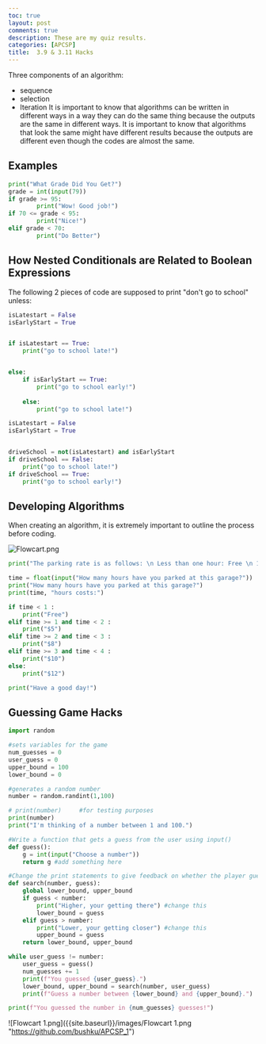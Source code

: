 ```yaml
---
toc: true
layout: post
comments: true
description: These are my quiz results.
categories: [APCSP]
title:  3.9 & 3.11 Hacks
---
```


Three components of an algorithm:
 - sequence
 - selection
 - Iteration
It is important to know that algorithms can be written in different ways in a way they can do the same thing because the outputs are the same in different ways.
It is important to know that algorithms that look the same might have different results because the outputs are different even though the codes are almost the same.

## Examples
```python
print("What Grade Did You Get?")
grade = int(input(79))
if grade >= 95:
        print("Wow! Good job!")
if 70 <= grade < 95:
        print("Nice!")
elif grade < 70:
        print("Do Better")
```
## How Nested Conditionals are Related to Boolean Expressions
The following 2 pieces of code are supposed to print "don't go to school" unless:
```python
isLatestart = False
isEarlyStart = True


if isLatestart == True:
    print("go to school late!")


else:
    if isEarlyStart == True:
        print("go to school early!")
    
    else:
        print("go to school late!")
```

```python
isLatestart = False
isEarlyStart = True


driveSchool = not(isLatestart) and isEarlyStart
if driveSchool == False:
    print("go to school late!")
if driveSchool == True:
    print("go to school early!")
```
## Developing Algorithms
When creating an algorithm, it is extremely important to outline the process before coding.

![Flowcart.png]({{site.baseurl}}/images/Flowcart.png "https://github.com/bushku/APCSP_1")

```python
print("The parking rate is as follows: \n Less than one hour: Free \n 1-2 hours: $5 \n 2-3 hours: $8 \n 3-4 hours: $10 \n 4+ hours: $12")

time = float(input("How many hours have you parked at this garage?"))
print("How many hours have you parked at this garage?")
print(time, "hours costs:")

if time < 1 :
    print("Free")
elif time >= 1 and time < 2 :
    print("$5")
elif time >= 2 and time < 3 :
    print("$8")
elif time >= 3 and time < 4 :
    print("$10")
else:
    print("$12")

print("Have a good day!")
```

## Guessing Game Hacks
```python
import random

#sets variables for the game
num_guesses = 0
user_guess = 0
upper_bound = 100
lower_bound = 0

#generates a random number
number = random.randint(1,100)

# print(number)     #for testing purposes
print(number)
print("I'm thinking of a number between 1 and 100.")

#Write a function that gets a guess from the user using input()
def guess():
    g = int(input("Choose a number"))
    return g #add something here 

#Change the print statements to give feedback on whether the player guessed too high or too low
def search(number, guess):
    global lower_bound, upper_bound
    if guess < number:
        print("Higher, your getting there") #change this
        lower_bound = guess
    elif guess > number:
        print("Lower, your getting closer") #change this
        upper_bound = guess
    return lower_bound, upper_bound

while user_guess != number:
    user_guess = guess()
    num_guesses += 1
    print(f"You guessed {user_guess}.")
    lower_bound, upper_bound = search(number, user_guess)
    print(f"Guess a number between {lower_bound} and {upper_bound}.")

print(f"You guessed the number in {num_guesses} guesses!")
```

![Flowcart 1.png]({{site.baseurl}}/images/Flowcart 1.png "https://github.com/bushku/APCSP_1")